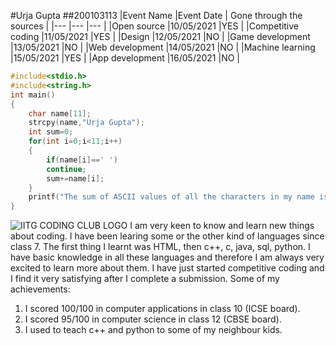 #Urja Gupta
##200103113
|Event Name |Event Date | Gone through the sources |
|--- |--- |--- |
|Open source |10/05/2021 |YES |
|Competitive coding |11/05/2021 |YES |
|Design |12/05/2021 |NO |
|Game development |13/05/2021 |NO |
|Web development |14/05/2021 |NO |
|Machine learning |15/05/2021 |YES |
|App development |16/05/2021 |NO |
```C
#include<stdio.h>
#include<string.h>
int main()
{
    char name[11];
    strcpy(name,"Urja Gupta");
    int sum=0;
    for(int i=0;i<11;i++)
    { 
        if(name[i]==' ')
        continue;
        sum+=name[i];
    }
    printf("The sum of ASCII values of all the characters in my name is = %d",sum);
}
```
![IITG CODING CLUB LOGO](https://github.com/codingiitg/open_source_submission/blob/main/coding-club%20logo.png "LOGO")
I am very keen to know and learn new things about coding. I have been learing some or the other kind of languages since class 7. The first thing I learnt was HTML, then c++, c, java, sql, python. I have basic knowledge in all these languages and therefore I am always very excited to learn more about them. I have just started competitive coding and I find it very satisfying after I complete a submission.
Some of my achievements:
1. I scored 100/100 in computer applications in class 10 (ICSE board).
2. I scored 95/100 in computer science in class 12 (CBSE board).
3. I used to teach c++ and python to some of my neighbour kids.
